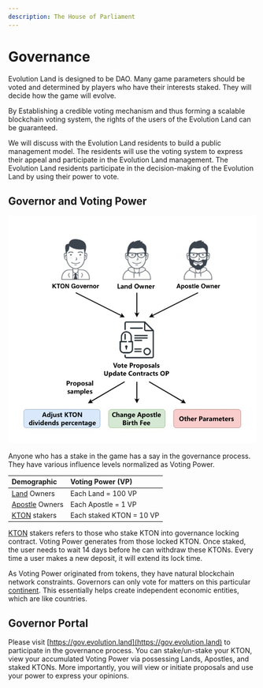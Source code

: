 ```yaml
---
description: The House of Parliament
---
```


# Governance

Evolution Land is designed to be DAO. Many game parameters should be voted and determined by players who have their interests staked. They will decide how the game will evolve.

By Establishing a credible voting mechanism and thus forming a scalable blockchain voting system, the rights of the users of the Evolution Land can be guaranteed.

We will discuss with the Evolution Land residents to build a public management model. The residents will use the voting system to express their appeal and participate in the Evolution Land management. The Evolution Land residents participate in the decision-making of the Evolution Land by using their power to vote.

## Governor and Voting Power

![Voting Power Source](../../.gitbook/assets/voting-power-en.png)

Anyone who has a stake in the game has a say in the governance process. They have various influence levels normalized as Voting Power.

| Demographic                                                    | Voting Power \(VP\)      |
| :------------------------------------------------------------- | :----------------------- |
| [Land](../../getting-started/game-entities/land.md) Owners     | Each Land = 100 VP       |
| [Apostle](../../getting-started/game-entities/apostle/) Owners | Each Apostle = 1 VP      |
| [KTON](../../getting-started/tokens/kton.md) stakers           | Each staked KTON = 10 VP |

[KTON](../../getting-started/tokens/kton.md) stakers refers to those who stake KTON into governance locking contract. Voting Power generates from those locked KTON. Once staked, the user needs to wait 14 days before he can withdraw these KTONs. Every time a user makes a new deposit, it will extend its lock time.

As Voting Power originated from tokens, they have natural blockchain network constraints. Governors can only vote for matters on this particular [continent](../../getting-started/game-entities/continent.md). This essentially helps create independent economic entities, which are like countries.

## Governor Portal

Please visit [https://gov.evolution.land](https://gov.evolution.land) to participate in the governance process. You can stake/un-stake your KTON, view your accumulated Voting Power via possessing Lands, Apostles, and staked KTONs. More importantly, you will view or initiate proposals and use your power to express your opinions.

